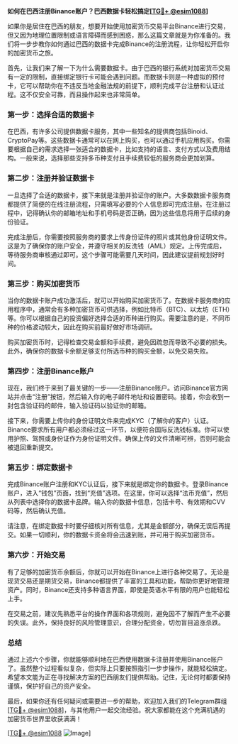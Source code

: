 **如何在巴西注册Binance账户？巴西数据卡轻松搞定[[TG💪+ @esim1088](https://t.me/s/esim1088)]**

如果你是居住在巴西的朋友，想要开始使用加密货币交易平台Binance进行交易，但又因为地理位置限制或语言障碍而感到困惑，那么这篇文章就是为你准备的。我们将一步步教你如何通过巴西的数据卡完成Binance的注册流程，让你轻松开启你的加密货币之旅。

首先，让我们来了解一下为什么需要数据卡。由于巴西的银行系统对加密货币交易有一定的限制，直接绑定银行卡可能会遇到问题。而数据卡则是一种虚拟的预付卡，它可以帮助你在不违反当地金融法规的前提下，顺利完成平台注册和认证过程。这不仅安全可靠，而且操作起来也非常简单。

### **第一步：选择合适的数据卡**
在巴西，有许多公司提供数据卡服务，其中一些知名的提供商包括Binoid、CryptoPay等。这些数据卡通常可以在网上购买，也可以通过手机应用购买。你需要根据自己的需求选择一张适合的数据卡，比如支持的语言、支付方式以及费用结构。一般来说，选择那些支持多币种支付且手续费较低的服务商会更加划算。

### **第二步：注册并验证数据卡**
一旦选择了合适的数据卡，接下来就是注册并验证你的账户。大多数数据卡服务商都提供了简便的在线注册流程，只需填写必要的个人信息即可完成注册。在注册过程中，记得确认你的邮箱地址和手机号码是否正确，因为这些信息将用于后续的身份验证。

完成注册后，你需要按照服务商的要求上传身份证件的照片或其他身份证明文件。这是为了确保你的账户安全，并遵守相关的反洗钱（AML）规定。上传完成后，等待服务商审核通过即可。这个步骤可能需要几天时间，因此建议提前规划好时间。

### **第三步：购买加密货币**
当你的数据卡账户成功激活后，就可以开始购买加密货币了。在数据卡服务商的应用程序中，通常会有多种加密货币可供选择，例如比特币（BTC）、以太坊（ETH）等。你可以根据自己的投资偏好选择合适的币种进行购买。需要注意的是，不同币种的价格波动较大，因此在购买前最好做好市场调研。

购买加密货币时，记得检查交易金额和手续费，避免因疏忽而导致不必要的损失。此外，确保你的数据卡余额足够支付所选币种的购买金额，以免交易失败。

### **第四步：注册Binance账户**
现在，我们终于来到了最关键的一步——注册Binance账户。访问Binance官方网站并点击“注册”按钮，然后输入你的电子邮件地址和设置密码。接着，你会收到一封包含验证码的邮件，输入验证码以验证你的邮箱。

接下来，你需要上传你的身份证明文件来完成KYC（了解你的客户）认证。Binance要求所有用户都必须经过这一环节，以便符合国际反洗钱标准。你可以使用护照、驾照或身份证作为身份证明文件。确保上传的文件清晰可辨，否则可能会被退回重新提交。

### **第五步：绑定数据卡**
完成Binance账户注册和KYC认证后，接下来就是绑定你的数据卡。登录Binance账户，进入“钱包”页面，找到“充值”选项。在这里，你可以选择“法币充值”，然后从列表中选择你的数据卡品牌。输入你的数据卡信息，包括卡号、有效期和CVV码等，然后确认充值。

请注意，在绑定数据卡时要仔细核对所有信息，尤其是金额部分，确保无误后再提交。如果一切顺利，你的数据卡资金将会迅速到账，并可用于购买加密货币。

### **第六步：开始交易**
有了足够的加密货币余额后，你就可以开始在Binance上进行各种交易了。无论是现货交易还是期货交易，Binance都提供了丰富的工具和功能，帮助你更好地管理资产。同时，Binance还支持多种语言界面，即使是英语水平有限的用户也能轻松上手。

在交易之前，建议先熟悉平台的操作界面和各项规则，避免因不了解而产生不必要的失误。此外，保持良好的风险管理意识，合理分配资金，切勿盲目追涨杀跌。

### **总结**
通过上述六个步骤，你就能够顺利地在巴西使用数据卡注册并使用Binance账户了。虽然整个过程看似复杂，但实际上只要按照指引一步步操作，就能轻松搞定。希望本文能为正在寻找解决方案的巴西朋友们提供帮助。记住，无论何时都要保持谨慎，保护好自己的资产安全。

最后，如果你还有任何疑问或需要进一步的帮助，欢迎加入我们的Telegram群组[[TG💪+ @esim1088](https://t.me/s/esim1088)]，与其他用户一起交流经验。祝大家都能在这个充满机遇的加密货币世界里收获满满！

[[TG💪+ @esim1088](https://t.me/s/esim1088) ![Image](https://i.postimg.cc/4NQfJmqS/Snipaste-2025-05-13-00-14-12.png)]